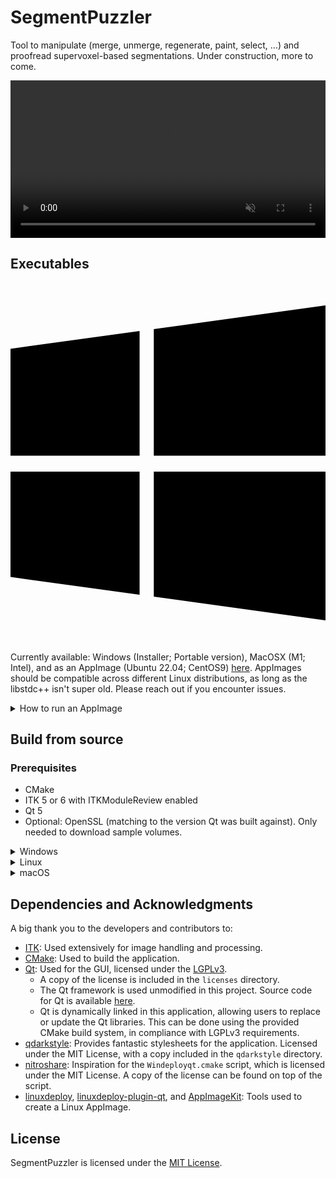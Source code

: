 # SegmentPuzzler

Tool to manipulate (merge, unmerge, regenerate, paint, select, ...) and proofread supervoxel-based segmentations. Under construction, more to come.

<video src="https://github.com/user-attachments/assets/44012456-4d42-4e00-93a5-8bacb68d5d3b" autoplay muted loop playsinline style="width:100%; max-width:800px; display:block; margin:0 auto;">
  Your browser does not support the video tag.
</video>




## Executables

<svg xmlns="http://www.w3.org/2000/svg" viewBox="0 0 448 512"><!--!Font Awesome Free 6.7.1 by @fontawesome - https://fontawesome.com License - https://fontawesome.com/license/free Copyright 2024 Fonticons, Inc.--><path d="M0 93.7l183.6-25.3v177.4H0V93.7zm0 324.6l183.6 25.3V268.4H0v149.9zm203.8 28L448 480V268.4H203.8v177.9zm0-380.6v180.1H448V32L203.8 65.7z"/></svg>



Currently available: Windows (Installer; Portable version), MacOSX (M1; Intel), and as an AppImage (Ubuntu 22.04; CentOS9) [here](https://github.com/JoeGreiner/SegmentPuzzler/releases). AppImages should be compatible across different Linux distributions, as long as the libstdc++ isn't super old. Please reach out if you encounter issues.

<details>
<summary>How to run an AppImage</summary>
    
* Download file, e.g. SegmentPuzzler.AppImage
* Terminal - set permissions to execute:
  ``` bash
  chmod u+x SegmentPuzzler.AppImage
  ```
* Terminal - execute AppImage:
  ``` bash
  ./SegmentPuzzler.AppImage
  ```
</details>

## Build from source

### Prerequisites

* CMake
* ITK 5 or 6 with ITKModuleReview enabled
* Qt 5
* Optional: OpenSSL (matching to the version Qt was built against). Only needed to download sample volumes.

<details>
<summary>Windows</summary>

1. **Clone the repository:**
    ```bash
    git clone https://github.com/JoeGreiner/SegmentPuzzler.git
    ```
2. **Open `CMakeLists.txt` with Qt Creator.**
3. **Configure the project.**
4. **Build the project.**
5. **Create a build directory and run CPack:**
    ```bash
    cd build
    cpack <build-dir>
    ```
    - This will generate both ZIP and NSIS installers.
6. **Run the installer to install SegmentPuzzler.**

</details>

<details>
<summary>Linux</summary>

1. **Clone the repository:**
    ```bash
    git clone https://github.com/JoeGreiner/SegmentPuzzler.git
    ```
2. **Create a build directory and navigate into it:**
    ```bash
    mkdir build && cd build
    ```
3. **Run CMake to configure the project:**
    ```bash
    cmake <source-dir>
    ```
4. **Build and install the project:**
    ```bash
    make install -j <number-of-cores>
    ```
5. **Deploy the application using the deployment script:**
    ```bash
    ./deploy/deploy_linux.sh
    ```
6. **Run the generated AppImage located in the build directory.**

</details>

<details>
<summary>macOS</summary>

1. **Clone the repository:**
    ```bash
    git clone https://github.com/JoeGreiner/SegmentPuzzler.git
    ```
2. **Create a build directory and navigate into it:**
    ```bash
    mkdir build && cd build
    ```
3. **Run CMake to configure the project:**
    ```bash
    cmake <source-dir>
    ```
4. **Build and install the project:**
    ```bash
    make install
    ```
5. **Package the application using CPack:**
    ```bash
    cpack -G DragNDrop <build-dir>
    ```
</details>


## Dependencies and Acknowledgments

A big thank you to the developers and contributors to:

* [ITK](https://github.com/InsightSoftwareConsortium/ITK): Used extensively for image handling and processing.
* [CMake](https://cmake.org/): Used to build the application.
* [Qt](https://www.qt.io/): Used for the GUI, licensed under the [LGPLv3](https://www.gnu.org/licenses/lgpl-3.0.en.html).
    - A copy of the license is included in the `licenses` directory.
    - The Qt framework is used unmodified in this project. Source code for Qt is available [here](https://download.qt.io/official_releases/).
    - Qt is dynamically linked in this application, allowing users to replace or update the Qt libraries. This can be done using the provided CMake build system, in compliance with LGPLv3 requirements.
* [qdarkstyle](https://github.com/ColinDuquesnoy/QDarkStyleSheet): Provides fantastic stylesheets for the application. Licensed under the MIT License, with a copy included in the `qdarkstyle` directory.
* [nitroshare](https://github.com/nitroshare/nitroshare-desktop): Inspiration for the `Windeployqt.cmake` script, which is licensed under the MIT License. A copy of the license can be found on top of the script.
* [linuxdeploy](https://github.com/linuxdeploy/linuxdeploy), [linuxdeploy-plugin-qt](https://github.com/linuxdeploy/linuxdeploy-plugin-qt), and [AppImageKit](https://github.com/AppImage/AppImageKit): Tools used to create a Linux AppImage.

## License

SegmentPuzzler is licensed under the [MIT License](LICENSE).
